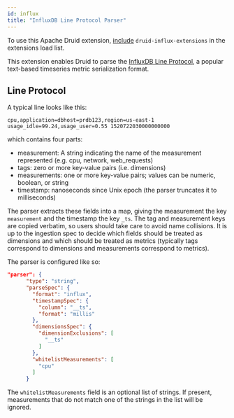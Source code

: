 ```yaml
---
id: influx
title: "InfluxDB Line Protocol Parser"
---
```


<!--
  ~ Licensed to the Apache Software Foundation (ASF) under one
  ~ or more contributor license agreements.  See the NOTICE file
  ~ distributed with this work for additional information
  ~ regarding copyright ownership.  The ASF licenses this file
  ~ to you under the Apache License, Version 2.0 (the
  ~ "License"); you may not use this file except in compliance
  ~ with the License.  You may obtain a copy of the License at
  ~
  ~   http://www.apache.org/licenses/LICENSE-2.0
  ~
  ~ Unless required by applicable law or agreed to in writing,
  ~ software distributed under the License is distributed on an
  ~ "AS IS" BASIS, WITHOUT WARRANTIES OR CONDITIONS OF ANY
  ~ KIND, either express or implied.  See the License for the
  ~ specific language governing permissions and limitations
  ~ under the License.
  -->


To use this Apache Druid extension, [include](../../development/extensions.md#loading-extensions) `druid-influx-extensions` in the extensions load list.

This extension enables Druid to parse the [InfluxDB Line Protocol](https://docs.influxdata.com/influxdb/v1.5/write_protocols/line_protocol_tutorial/), a popular text-based timeseries metric serialization format.

## Line Protocol

A typical line looks like this:

```cpu,application=dbhost=prdb123,region=us-east-1 usage_idle=99.24,usage_user=0.55 1520722030000000000```

which contains four parts:

  - measurement: A string indicating the name of the measurement represented (e.g. cpu, network, web_requests)
  - tags: zero or more key-value pairs (i.e. dimensions)
  - measurements: one or more key-value pairs; values can be numeric, boolean, or string
  - timestamp: nanoseconds since Unix epoch (the parser truncates it to milliseconds)

The parser extracts these fields into a map, giving the measurement the key `measurement` and the timestamp the key `_ts`. The tag and measurement keys are copied verbatim, so users should take care to avoid name collisions. It is up to the ingestion spec to decide which fields should be treated as dimensions and which should be treated as metrics (typically tags correspond to dimensions and measurements correspond to metrics).

The parser is configured like so:

```json
"parser": {
      "type": "string",
      "parseSpec": {
        "format": "influx",
        "timestampSpec": {
          "column": "__ts",
          "format": "millis"
        },
        "dimensionsSpec": {
          "dimensionExclusions": [
            "__ts"
          ]
        },
        "whitelistMeasurements": [
          "cpu"
        ]
      }
```

The `whitelistMeasurements` field is an optional list of strings. If present, measurements that do not match one of the strings in the list will be ignored.
